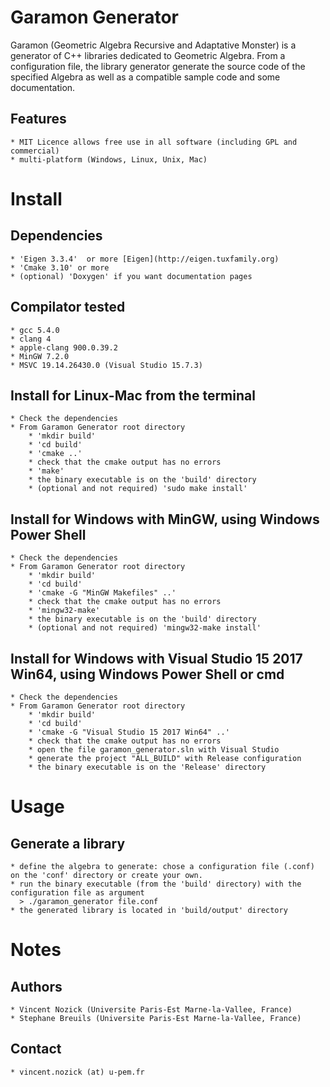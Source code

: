 Garamon Generator
=================

Garamon (Geometric Algebra Recursive and Adaptative Monster) is a generator of C++ libraries dedicated to Geometric Algebra.
From a configuration file, the library generator generate the source code of the specified Algebra as well as a compatible sample code and some documentation.

## Features
    * MIT Licence allows free use in all software (including GPL and commercial)
    * multi-platform (Windows, Linux, Unix, Mac)


Install
=======

## Dependencies
    * 'Eigen 3.3.4'  or more [Eigen](http://eigen.tuxfamily.org)
    * 'Cmake 3.10' or more
    * (optional) 'Doxygen' if you want documentation pages

## Compilator tested
    * gcc 5.4.0
    * clang 4
    * apple-clang 900.0.39.2
    * MinGW 7.2.0
	* MSVC 19.14.26430.0 (Visual Studio 15.7.3)

## Install for Linux-Mac from the terminal
    * Check the dependencies
    * From Garamon Generator root directory
        * 'mkdir build'
        * 'cd build'
        * 'cmake ..'
        * check that the cmake output has no errors
        * 'make'
        * the binary executable is on the 'build' directory
        * (optional and not required) 'sudo make install'

## Install for Windows with MinGW, using Windows Power Shell
    * Check the dependencies
    * From Garamon Generator root directory
        * 'mkdir build'
        * 'cd build'
        * 'cmake -G "MinGW Makefiles" ..'
        * check that the cmake output has no errors
		* 'mingw32-make'
        * the binary executable is on the 'build' directory
        * (optional and not required) 'mingw32-make install'

## Install for Windows with Visual Studio 15 2017 Win64, using Windows Power Shell or cmd
    * Check the dependencies
    * From Garamon Generator root directory
        * 'mkdir build'
        * 'cd build'
        * 'cmake -G "Visual Studio 15 2017 Win64" ..'
        * check that the cmake output has no errors
		* open the file garamon_generator.sln with Visual Studio
		* generate the project "ALL_BUILD" with Release configuration
        * the binary executable is on the 'Release' directory


Usage
=====

## Generate a library

    * define the algebra to generate: chose a configuration file (.conf) on the 'conf' directory or create your own.
    * run the binary executable (from the 'build' directory) with the configuration file as argument
      > ./garamon_generator file.conf
    * the generated library is located in 'build/output' directory


Notes
=====

## Authors
    * Vincent Nozick (Universite Paris-Est Marne-la-Vallee, France)
    * Stephane Breuils (Universite Paris-Est Marne-la-Vallee, France)

## Contact
    * vincent.nozick (at) u-pem.fr
